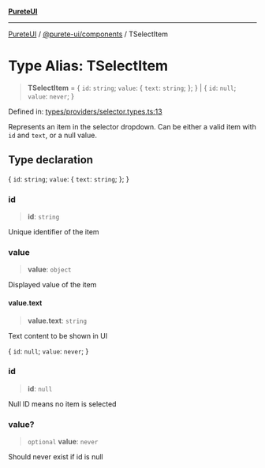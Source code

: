 [**PureteUI**](../../../README.md)

***

[PureteUI](../../../packages.md) / [@purete-ui/components](../README.md) / TSelectItem

# Type Alias: TSelectItem

> **TSelectItem** = \{ `id`: `string`; `value`: \{ `text`: `string`; \}; \} \| \{ `id`: `null`; `value`: `never`; \}

Defined in: [types/providers/selector.types.ts:13](https://github.com/zerok-cell/PureteUI/blob/main/libs/components/src/types/providers/selector.types.ts#L13)

Represents an item in the selector dropdown.
Can be either a valid item with `id` and `text`, or a null value.

## Type declaration

\{ `id`: `string`; `value`: \{ `text`: `string`; \}; \}

### id

> **id**: `string`

Unique identifier of the item

### value

> **value**: `object`

Displayed value of the item

#### value.text

> **value.text**: `string`

Text content to be shown in UI

\{ `id`: `null`; `value`: `never`; \}

### id

> **id**: `null`

Null ID means no item is selected

### value?

> `optional` **value**: `never`

Should never exist if id is null
